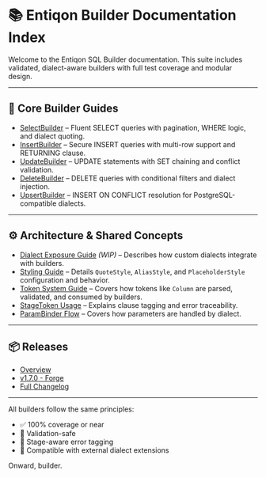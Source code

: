 # 📚 Entiqon Builder Documentation Index

Welcome to the Entiqon SQL Builder documentation. This suite includes validated, dialect-aware builders with full test
coverage and modular design.

---

## 📘 Core Builder Guides

- [SelectBuilder](dev/builder/select_builder.md) – Fluent SELECT queries with pagination, WHERE logic, and dialect
  quoting.
- [InsertBuilder](dev/builder/insert_builder.md) – Secure INSERT queries with multi-row support and RETURNING clause.
- [UpdateBuilder](dev/builder/update_builder.md) – UPDATE statements with SET chaining and conflict validation.
- [DeleteBuilder](dev/builder/delete_builder.md) – DELETE queries with conditional filters and dialect injection.
- [UpsertBuilder](dev/builder/upsert_builder.md) – INSERT ON CONFLICT resolution for PostgreSQL-compatible dialects.

---

## ⚙️ Architecture & Shared Concepts

- [Dialect Exposure Guide](dev/driver/dialect.md) *(WIP)* – Describes how custom dialects integrate with builders.
- [Styling Guide](dev/driver/styling.md) – Details `QuoteStyle`, `AliasStyle`, and `PlaceholderStyle` configuration and behavior.
- [Token System Guide](dev/build/token.md) – Covers how tokens like `Column` are parsed, validated, and consumed by
  builders.
- [StageToken Usage](dev/builder/builder_guide.md#stagetoken) – Explains clause tagging and error traceability.
- [ParamBinder Flow](dev/builder/builder_guide.md#parambinder) – Covers how parameters are handled by dialect.

---

## 📦 Releases
- [Overview](./releases/index.md)
- [v1.7.0 - Forge](./releases/release-notes-v1.7.0.md)
- [Full Changelog](./CHANGELOG.md)

---

All builders follow the same principles:

- ✅ 100% coverage or near
- 🔐 Validation-safe
- 🧠 Stage-aware error tagging
- 🧩 Compatible with external dialect extensions

Onward, builder.
